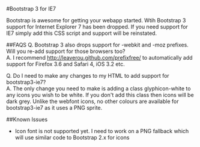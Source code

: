 #Bootstrap 3 for IE7

Bootstrap is awesome for getting your webapp started. Wtih Bootstrap 3 support for Internet Explorer 7 has been dropped. If you need support for IE7 simply add this CSS script and support will be reinstated.

##FAQS
Q. Bootstrap 3 also drops support for -webkit and -moz prefixes. Will you re-add support for those browsers too?  
A. I recommend http://leaverou.github.com/prefixfree/ to automatically add support for Firefox 3.6 and Safari 4, iOS 3.2 etc.

Q. Do I need to make any changes to my HTML to add support for bootstrap3-ie7?  
A. The only change you need to make is adding a class glyphicon-white to any icons you wish to be white. If you don't add this class then icons will be dark grey. Unlike the webfont icons, no other colours are available for bootstrap3-ie7 as it uses a PNG sprite.

##Known Issues
- Icon font is not supported yet. I need to work on a PNG fallback which will use similar code to Bootstrap 2.x for icons

